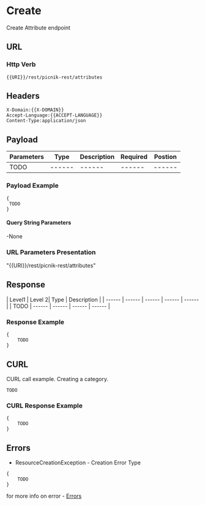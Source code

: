 # Create

Create Attribute endpoint

 ## URL
 ### Http Verb <Badge text="POST" vertical="middle"/>

```
{{URI}}/rest/picnik-rest/attributes
``` 

## Headers
```
X-Domain:{{X-DOMAIN}}
Accept-Language:{{ACCEPT-LANGUAGE}}
Content-Type:application/json
```
## Payload
| Parameters | Type | Description | Required | Postion |
| ------ | ------ | ------ | ------ | ------ |
| TODO | ------ | ------ | ------ | ------ |

### Payload Example
```
{
 TODO
}
```

#### Query String Parameters
-None

### URL Parameters Presentation
"{{URI}}/rest/picnik-rest/attributes"


## Response
| Level1 | Level 2| Type | Description |
| ------ | ------ | ------ | ------ | ------ |
| TODO | ------ | ------ | ------ | ------ |

### Response Example
```
{
    TODO
}
```

## CURL
CURL call example. Creating a category.
```
TODO
```

### CURL Response Example
```
{
    TODO
}
```
## Errors
- ResourceCreationException <Badge text="ResourceCreationException" type="error"/> - Creation Error Type
```
{
    TODO
}
```
for more info on error - [Errors ](/1.0.0/errors.html) 
